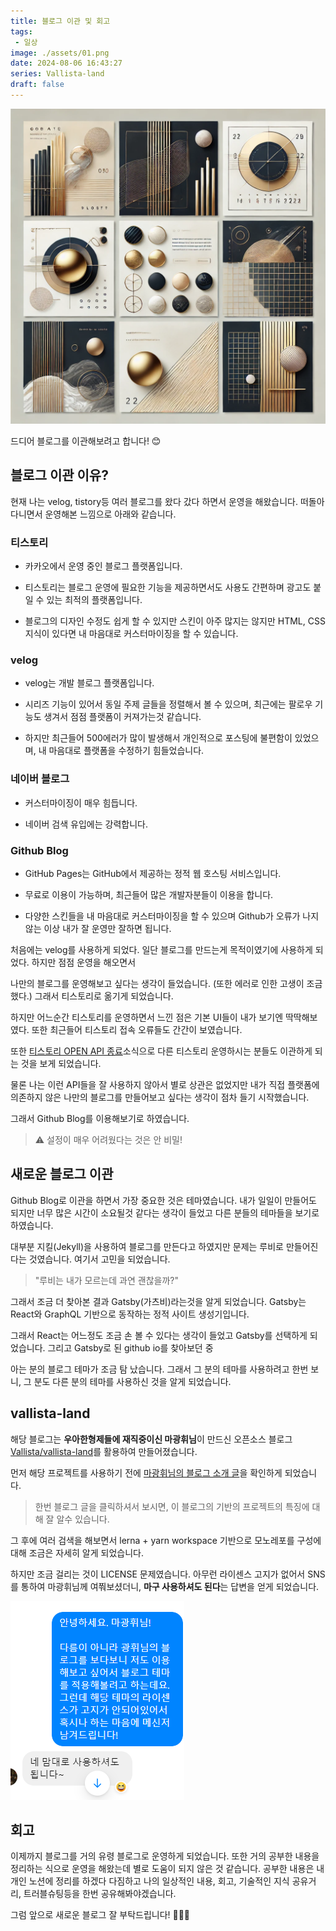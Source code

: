 ```yaml
---
title: 블로그 이관 및 회고
tags:
 - 일상
image: ./assets/01.png
date: 2024-08-06 16:43:27
series: Vallista-land
draft: false
---
```


![banner](./assets/01.png)

드디어 블로그를 이관해보려고 합니다! 😊

## 블로그 이관 이유?

현재 나는 velog, tistory등 여러 블로그를 왔다 갔다 하면서 운영을 해왔습니다. 떠돌아 다니면서 운영해본 느낌으로 아래와 같습니다.

### 티스토리

* 카카오에서 운영 중인 블로그 플랫폼입니다.

* 티스토리는 블로그 운영에 필요한 기능을 제공하면서도 사용도 간편하며 광고도 붙일 수 있는 최적의 플랫폼입니다.

* 블로그의 디자인 수정도 쉽게 할 수 있지만 스킨이 아주 많지는 않지만 HTML, CSS 지식이 있다면 내 마음대로 커스터마이징을 할 수 있습니다.

### velog

* velog는 개발 블로그 플랫폼입니다.

* 시리즈 기능이 있어서 동일 주제 글들을 정렬해서 볼 수 있으며, 최근에는 팔로우 기능도 생겨서 점점 플랫폼이 커져가는것 같습니다.

* 하지만 최근들어 500에러가 많이 발생해서 개인적으로 포스팅에 불편함이 있었으며, 내 마음대로 플랫폼을 수정하기 힘들었습니다.

### 네이버 블로그

* 커스터마이징이 매우 힘듭니다.

* 네이버 검색 유입에는 강력합니다.

### Github Blog

* GitHub Pages는 GitHub에서 제공하는 정적 웹 호스팅 서비스입니다.

* 무료로 이용이 가능하며, 최근들어 많은 개발자분들이 이용을 합니다.

* 다양한 스킨들을 내 마음대로 커스터마이징을 할 수 있으며 Github가 오류가 나지 않는 이상 내가 잘 운영만 잘하면 됩니다.

처음에는 velog를 사용하게 되었다. 일단 블로그를 만드는게 목적이였기에 사용하게 되었다. 하지만 점점 운영을 해오면서

나만의 블로그를 운영해보고 싶다는 생각이 들었습니다. (또한 에러로 인한 고생이 조금 했다.) 그래서 티스토리로 옮기게 되었습니다. 

하지만 어느순간 티스토리를 운영하면서 느낀 점은 기본 UI들이 내가 보기엔 딱딱해보였다. 또한 최근들어 티스토리 접속 오류들도 간간이 보였습니다.

또한 [티스토리 OPEN API 종료](https://notice.tistory.com/2664)소식으로 다른 티스토리 운영하시는 분들도 이관하게 되는 것을 보게 되었습니다.

물론 나는 이런 API들을 잘 사용하지 않아서 별로 상관은 없었지만 내가 직접 플랫폼에 의존하지 않은 나만의 블로그를 만들어보고 싶다는 생각이 점차 들기 시작했습니다.

그래서 Github Blog를 이용해보기로 하였습니다.

> ⚠️ 설정이 매우 어려웠다는 것은 안 비밀!

## 새로운 블로그 이관

Github Blog로 이관을 하면서 가장 중요한 것은 테마였습니다. 내가 일일이 만들어도 되지만 너무 많은 시간이 소요될것 같다는 생각이 들었고 다른 분들의 테마들을 보기로 하였습니다.

대부분 지킬(Jekyll)을 사용하여 블로그를 만든다고 하였지만 문제는 루비로 만들어진다는 것였습니다. 여기서 고민을 되었습니다.

> "루비는 내가 모르는데 과연 괜찮을까?"

그래서 조금 더 찾아본 결과 Gatsby(가츠비)라는것을 알게 되었습니다. Gatsby는 React와 GraphQL 기반으로 동작하는 정적 사이트 생성기입니다.

그래서 React는 어느정도 조금 손 볼 수 있다는 생각이 들었고 Gatsby를 선택하게 되었습니다. 그리고 Gatsby로 된 github io를 찾아보던 중

아는 분의 블로그 테마가 조금 탐 났습니다. 그래서 그 분의 테마를 사용하려고 한번 보니, 그 분도 다른 분의 테마를 사용하신 것을 알게 되었습니다.

## vallista-land

해당 블로그는 **우아한형제들에 재직중이신 마광휘님**이 만드신 오픈소스 블로그 [Vallista/vallista-land](https://github.com/Vallista/vallista-land)를 활용하여 만들어졌습니다.

먼저 해당 프로젝트를 사용하기 전에 [마광휘님의 블로그 소개 글](https://vallista.kr/%EB%B8%94%EB%A1%9C%EA%B7%B8-v3-%EA%B0%9C%ED%8E%B8/#%EB%B8%94%EB%A1%9C%EA%B7%B8-V3)을 확인하게 되었습니다.

> 한번 블로그 글을 클릭하셔서 보시면, 이 블로그의 기반의 프로젝트의 특징에 대해 잘 알수 있습니다.

그 후에 여러 검색을 해보면서 lerna + yarn workspace 기반으로 모노레포를 구성에 대해 조금은 자세히 알게 되었습니다.

하지만 조금 걸리는 것이 LICENSE 문제였습니다. 아무런 라이센스 고지가 없어서 SNS를 통하여 마광휘님께 여쭤보셨더니, **마구 사용하셔도 된다**는 답변을 얻게 되었습니다.

![reference](image.png)

## 회고

이제까지 블로그를 거의 유령 블로그로 운영하게 되었습니다. 또한 거의 공부한 내용을 정리하는 식으로 운영을 해왔는데 별로 도움이 되지 않은 것 같습니다. 공부한 내용은 내 개인 노션에 정리를 하겠다 다짐하고 나의 일상적인 내용, 회고, 기술적인 지식 공유거리, 트러블슈팅등을 한번 공유해봐야겠습니다.

그럼 앞으로 새로운 블로그 잘 부탁드립니다! 🎉🎉🎉